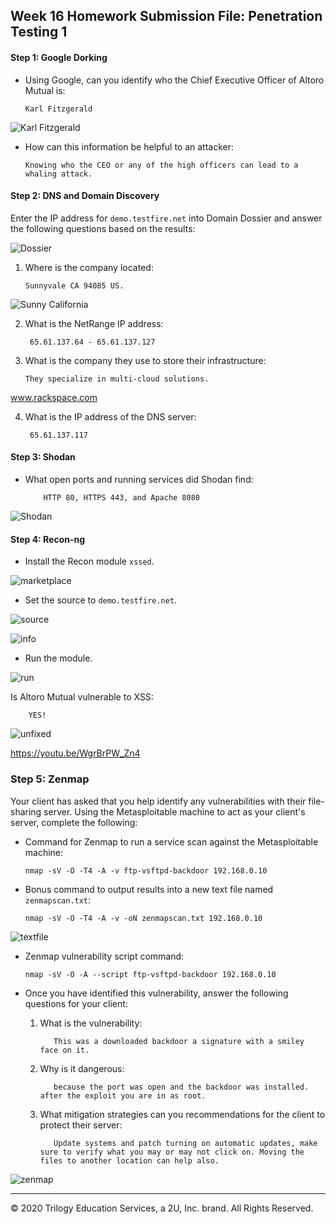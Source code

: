 ## Week 16 Homework Submission File: Penetration Testing 1

#### Step 1: Google Dorking


- Using Google, can you identify who the Chief Executive Officer of Altoro Mutual is:

      Karl Fitzgerald


![Karl Fitzgerald](IMAGE/Karl_Fitzgerald.png)


- How can this information be helpful to an attacker:

      Knowing who the CEO or any of the high officers can lead to a whaling attack. 


#### Step 2: DNS and Domain Discovery

Enter the IP address for `demo.testfire.net` into Domain Dossier and answer the following questions based on the results:

![Dossier](IMAGE/Doser.png)

  1. Where is the company located:

         Sunnyvale CA 94085 US. 

![Sunny California](IMAGE/Sunnyvale_CA.png)  

  2. What is the NetRange IP address:

          65.61.137.64 - 65.61.137.127

  3. What is the company they use to store their infrastructure:

         They specialize in multi-cloud solutions. 

www.rackspace.com

  4. What is the IP address of the DNS server:

          65.61.137.117

#### Step 3: Shodan

- What open ports and running services did Shodan find:

          HTTP 80, HTTPS 443, and Apache 8080 

![Shodan](IMAGE/Shodan.png)

#### Step 4: Recon-ng

- Install the Recon module `xssed`.

![marketplace](IMAGE/marketplace.png)

- Set the source to `demo.testfire.net`. 

![source](IMAGE/source.png)

![info](IMAGE/info.png)

- Run the module. 

![run](IMAGE/run.png)

Is Altoro Mutual vulnerable to XSS: 

        YES!


![unfixed](IMAGE/unfixed.png)

https://youtu.be/WgrBrPW_Zn4

### Step 5: Zenmap

Your client has asked that you help identify any vulnerabilities with their file-sharing server. Using the Metasploitable machine to act as your client's server, complete the following:

- Command for Zenmap to run a service scan against the Metasploitable machine: 

      nmap -sV -O -T4 -A -v ftp-vsftpd-backdoor 192.168.0.10
 
- Bonus command to output results into a new text file named `zenmapscan.txt`:

      nmap -sV -O -T4 -A -v -oN zenmapscan.txt 192.168.0.10

![textfile](IMAGE/txtfile.png)

- Zenmap vulnerability script command: 

      nmap -sV -O -A --script ftp-vsftpd-backdoor 192.168.0.10

- Once you have identified this vulnerability, answer the following questions for your client:
  1. What is the vulnerability:

            This was a downloaded backdoor a signature with a smiley face on it. 

        

  2. Why is it dangerous:

            because the port was open and the backdoor was installed. after the exploit you are in as root. 

  3. What mitigation strategies can you recommendations for the client to protect their server:

            Update systems and patch turning on automatic updates, make sure to verify what you may or may not click on. Moving the files to another location can help also. 

![zenmap](IMAGE/zenmap.png)

---
© 2020 Trilogy Education Services, a 2U, Inc. brand. All Rights Reserved.  

